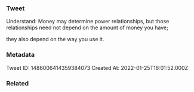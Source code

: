 ### Tweet
Understand: Money may determine power relationships, but those relationships need not depend on the amount of money you have;

they also depend on the way you use it.

### Metadata
Tweet ID: 1486006414359384073
Created At: 2022-01-25T16:01:52.000Z

### Related

